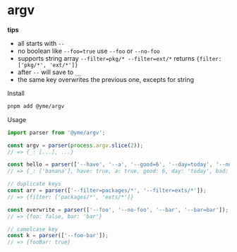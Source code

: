 # argv

**tips**

- all starts with `--`
- no boolean like `--foo=true` use `--foo` or `--no-foo`
- supports string array `--filter=pkg/* --filter=ext/*` returns `{filter: ['pkg/*', 'ext/*']}`
- after `--` will save to `__`
- the same key overwrites the previous one, excepts for string

Install

```sh
pnpm add @yme/argv
```

Usage

```js
import parser from '@yme/argv';

const argv = parser(process.argv.slice(2));
// => {_: [...], ...}

const hello = parser(['--have', '--a', '--good=6', '--day=today', '--no-bad', 'banana']);
// => {_: ['banana'], have: true, a: true, good: 6, day: 'today', bad: false}

// duplicate keys
const arr = parser(['--filter=packages/*', '--filter=exts/*']);
// => {filter: ['packages/*', 'exts/*']}

const overwrite = parser(['--foo', '--no-foo', '--bar', '--bar=bar']);
// => {foo: false, bar: 'bar'}

// camelcase key
const k = parser(['--foo-bar']);
// => {fooBar: true}
```
